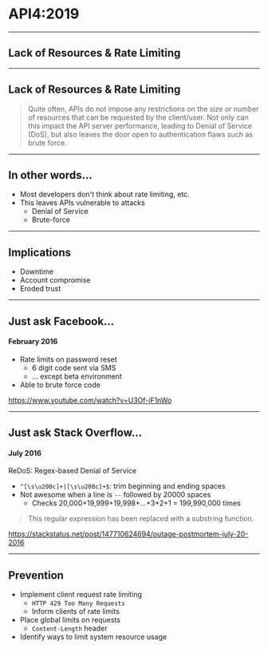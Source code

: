 # API4:2019
---
## Lack of Resources & Rate Limiting

-----

## Lack of Resources & Rate Limiting

> Quite often, APIs do not impose any restrictions on the size or number of resources that can be requested by the client/user. Not only can this impact the API server performance, leading to Denial of Service (DoS), but also leaves the door open to authentication flaws such as brute force.

-----

## In other words...

- Most developers don't think about rate limiting, etc.
- This leaves APIs vulnerable to attacks
  - Denial of Service
  - Brute-force

-----

## Implications

- Downtime
- Account compromise
- Eroded trust

-----

## Just ask Facebook...
#### February 2016

- Rate limits on password reset
  - 6 digit code sent via SMS
  - ... except beta environment
- Able to brute force code

https://www.youtube.com/watch?v=U3Of-jF1nWo

-----

## Just ask Stack Overflow...
#### July 2016

ReDoS: Regex-based Denial of Service
- `^[\s\u200c]+|[\s\u200c]+$`: trim beginning and ending spaces
- Not awesome when a line is `--` followed by 20000 spaces
  - Checks 20,000+19,999+19,998+…+3+2+1 = 199,990,000 times

> This regular expression has been replaced with a substring function.

https://stackstatus.net/post/147710624694/outage-postmortem-july-20-2016

<!-- https://vimeo.com/112065252 -->

-----

## Prevention

- Implement client request rate limiting <!-- No RFC... -->
  - `HTTP 429 Too Many Requests`
  - Inform clients of rate limits
- Place global limits on requests
  - `Content-Length` header
- Identify ways to limit system resource usage <!-- Docker -->
